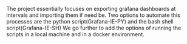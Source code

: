 The project essentially focuses on exporting grafana dashboards at intervals and importing them if need be.
Two options to automate this processes are the python script(Grafana-IE-PY) and the bash shell script(Grafana-IE-SH)
We go further to add the options of running the scripts in a local machine and in a docker environment.